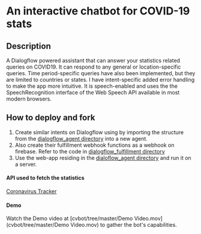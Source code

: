 # An interactive chatbot for COVID-19 stats

## Description

A Dialogflow powered assistant that can answer your statistics related queries on COVID19. It can respond to any general or location-specific queries. Time period-specific queries have also been implemented, but they are limited to countries or states. I have intent-specific added error handling to make the app more intuitive. It is speech-enabled and uses the the SpeechRecognition interface of the Web Speech API available in most modern browsers.

## How to deploy and fork

1. Create similar intents on Dialogflow using by importing the structure from the [dialogflow_agent directory](cvbot/tree/master/dialogflow_agent) into a new agent.
2. Also create their fulfillment webhook functions as a webhook on firebase. Refer to the code in [dialogflow_fulfillment directory](cvbot/tree/master/dialogflow_agent)
3. Use the web-app residing in the [dialoflow_agent directory](cvbot/tree/master/dialogflow_agent) and run it on a server.

#### API used to fetch the statistics

[Coronavirus Tracker](https://coronavirus-tracker-api.herokuapp.com/)

#### Demo

Watch the Demo video at [cvbot/tree/master/Demo Video.mov](cvbot/tree/master/Demo Video.mov) to gather the bot's capabilities.
